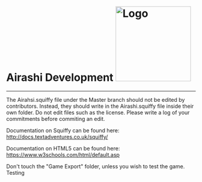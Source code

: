 # Airashi Development <img src="https://i.imgur.com/XXKUyXt.jpg" alt="Logo" width="200" height="200"> 
---
The Airahsi.squiffy file under the Master branch should not be edited by contributors. Instead, they should write in the Airashi.squiffy file inside their own folder. Do not edit files such as the license.
Please write a log of your commitments before commiting an edit.

Documentation on Squiffy can be found here: http://docs.textadventures.co.uk/squiffy/

Documentation on HTML5 can be found here: https://www.w3schools.com/html/default.asp

Don't touch the "Game Export" folder, unless you wish to test the game.
Testing
